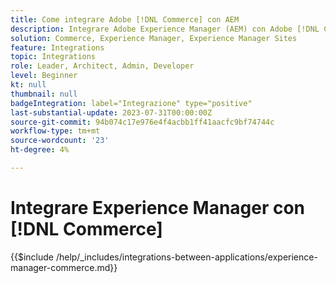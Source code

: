 ```yaml
---
title: Come integrare Adobe [!DNL Commerce] con AEM
description: Integrare Adobe Experience Manager (AEM) con Adobe [!DNL Commerce] per creare esperienze di acquisto coinvolgenti.
solution: Commerce, Experience Manager, Experience Manager Sites
feature: Integrations
topic: Integrations
role: Leader, Architect, Admin, Developer
level: Beginner
kt: null
thumbnail: null
badgeIntegration: label="Integrazione" type="positive"
last-substantial-update: 2023-07-31T00:00:00Z
source-git-commit: 94b074c17e976e4f4acbb1ff41aacfc9bf74744c
workflow-type: tm+mt
source-wordcount: '23'
ht-degree: 4%

---
```



# Integrare Experience Manager con [!DNL Commerce]

{{$include /help/_includes/integrations-between-applications/experience-manager-commerce.md}}
